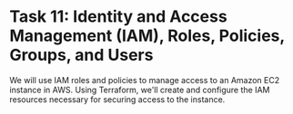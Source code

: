 # Task 11: Identity and Access Management (IAM), Roles, Policies, Groups, and Users

We will use IAM roles and policies to manage access to an Amazon EC2 instance in AWS. Using Terraform, we'll create and configure the IAM resources necessary for securing access to the instance.